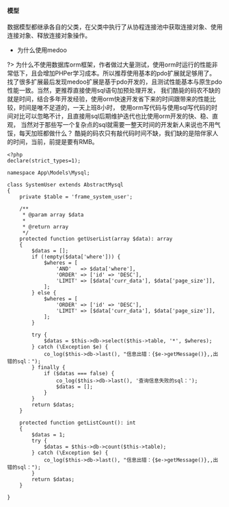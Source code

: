#### 模型

数据模型都继承各自的父类，在父类中执行了从协程连接池中获取连接对象、使用连接对象、释放连接对象操作。

 * 为什么使用medoo
 
 ?> 为什么不使用数据库orm框架，作者做过大量测试，使用orm时运行的性能非常低下，且会增加PHPer学习成本。所以推荐使用基本的pdo扩展就足够用了。
    找了很多扩展最后发现medoo扩展是基于pdo开发的，且测试性能基本与原生pdo性能一致。当然，更推荐直接使用sql语句加预处理开发，
    我们酷毙的码农不缺的就是时间，结合多年开发经验，使用orm快速开发省下来的时间跟带来的性能比较，时间是唯不足道的，一天上班8小时，
    使用orm写代码与使用sql写代码的时间对比可以忽略不计，且直接用sql后期维护迭代也比使用orm开发的快、稳、直观，
    当然对于那些写一个复杂点的sql就需要一整天时间的开发新人来说也不用气馁，每天加班都做什么？
    酷毙的码农只有敲代码时间不缺，我们缺的是陪伴家人的时间，当前，前提是要有RMB。
 
```
<?php
declare(strict_types=1);

namespace App\Models\Mysql;

class SystemUser extends AbstractMysql
{
    private $table = 'frame_system_user';

    /**
     * @param array $data
     *
     * @return array
     */
    protected function getUserList(array $data): array
    {
        $datas = [];
        if (!empty($data['where'])) {
            $wheres = [
                'AND'   => $data['where'],
                'ORDER' => ['id' => 'DESC'],
                'LIMIT' => [$data['curr_data'], $data['page_size']],
            ];
        } else {
            $wheres = [
                'ORDER' => ['id' => 'DESC'],
                'LIMIT' => [$data['curr_data'], $data['page_size']],
            ];
        }

        try {
            $datas = $this->db->select($this->table, '*', $wheres);
        } catch (\Exception $e) {
            co_log($this->db->last(), "信息出错：{$e->getMessage()},,出错的sql：");
        } finally {
            if ($datas === false) {
                co_log($this->db->last(), '查询信息失败的sql：');
                $datas = [];
            }
        }
        return $datas;
    }

    protected function getListCount(): int
    {
        $datas = 1;
        try {
            $datas = $this->db->count($this->table);
        } catch (\Exception $e) {
            co_log($this->db->last(), "信息出错：{$e->getMessage()},,出错的sql：");
        }
        return $datas;
    }
    
}
```